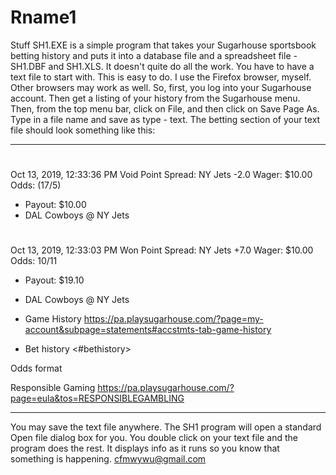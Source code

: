# Rname1
Stuff
SH1.EXE is a simple program that takes your Sugarhouse sportsbook betting
history and puts it into a database file and a spreadsheet file -
SH1.DBF and SH1.XLS. It doesn't quite do all the work. You have to have a
text file to start with. This is easy to do. I use the Firefox browser,
myself. Other browsers may work as well.
So, first, you log into your Sugarhouse account. Then get a listing of
your history from the Sugarhouse menu. Then, from the top menu bar, click
on File, and then click on Save Page As. Type in a file name and save as
type - text. The betting section of your text file should look something
like this:

-------------------------------------------------------------------------

#
Oct 13, 2019, 12:33:36 PM
Void
Point Spread: NY Jets -2.0
Wager: $10.00
Odds: (17/5)

  *
    Payout: $10.00
  * DAL Cowboys @ NY Jets

#
Oct 13, 2019, 12:33:03 PM
Won
Point Spread: NY Jets +7.0
Wager: $10.00
Odds: 10/11

  *
    Payout: $19.10
  * DAL Cowboys @ NY Jets

  * Game History
    <https://pa.playsugarhouse.com/?page=my-account&subpage=statements#accstmts-tab-game-history>
  * Bet history <#bethistory>

Odds format

Responsible Gaming
<https://pa.playsugarhouse.com/?page=eula&tos=RESPONSIBLEGAMBLING>

-------------------------------------------------------------------------

You may save the text file anywhere. The SH1 program will open a standard
Open file dialog box for you. You double click on your text file and the
program does the rest. It displays info as it runs so you know that 
something is happening. cfmwywu@gmail.com
